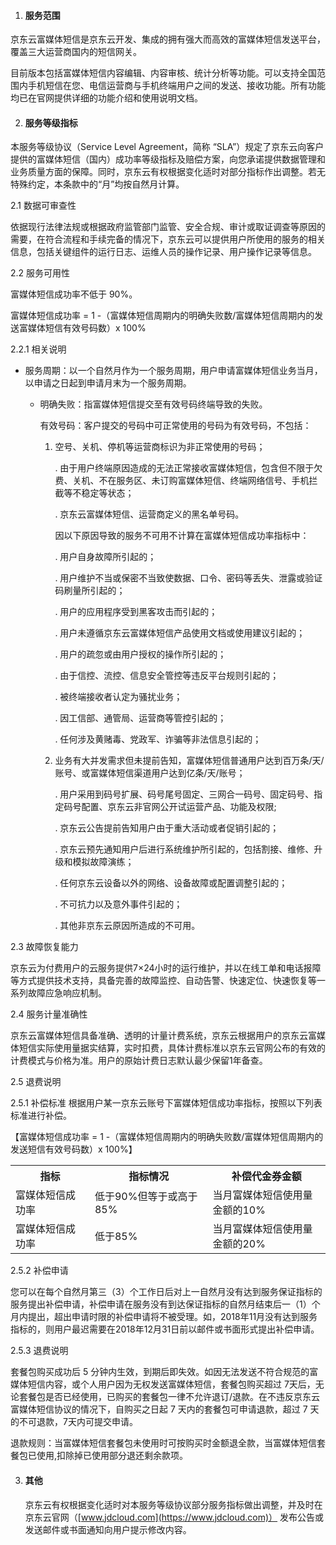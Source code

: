 1. #### 服务范围

  京东云富媒体短信是京东云开发、集成的拥有强大而高效的富媒体短信发送平台，覆盖三大运营商国内的短信网关。

  目前版本包括富媒体短信内容编辑、内容审核、统计分析等功能。可以支持全国范围内手机短信在您、电信运营商与手机终端用户之间的发送、接收功能。所有功能均已在官网提供详细的功能介绍和使用说明文档。

  

2. #### 服务等级指标

  本服务等级协议（Service Level Agreement，简称 “SLA”）规定了京东云向客户提供的富媒体短信（国内）成功率等级指标及赔偿方案，向您承诺提供数据管理和业务质量方面的保障。同时，京东云有权根据变化适时对部分指标作出调整。若无特殊约定，本条款中的“月”均按自然月计算。

  

   2.1 数据可审查性

   依据现行法律法规或根据政府监管部门监管、安全合规、审计或取证调查等原因的需要，在符合流程和手续完备的情况下，京东云可以提供用户所使用的服务的相关信息，包括关键组件的运行日志、运维人员的操作记录、用户操作记录等信息。

  

   2.2 服务可用性

   富媒体短信成功率不低于 90%。

   富媒体短信成功率 = 1 -（富媒体短信周期内的明确失败数/富媒体短信周期内的发送富媒体短信有效号码数）x 100%

  

 2.2.1 相关说明

- 服务周期：以一个自然月作为一个服务周期，用户申请富媒体短信业务当月，以申请之日起到申请月末为一个服务周期。

  - 明确失败：指富媒体短信提交至有效号码终端导致的失败。

    有效号码：客户提交的号码中可正常使用的号码为有效号码，不包括：

    1. 空号、关机、停机等运营商标识为非正常使用的号码；

       .	由于用户终端原因造成的无法正常接收富媒体短信，包含但不限于欠费、关机、不在服务区、未订购富媒体短信、终端网络信号、手机拦截等不稳定等状态；

       .	京东云富媒体短信、运营商定义的黑名单号码。

       因以下原因导致的服务不可用不计算在富媒体短信成功率指标中：

       .	用户自身故障所引起的；

       .	用户维护不当或保密不当致使数据、口令、密码等丢失、泄露或验证码刷量所引起的；

       .	用户的应用程序受到黑客攻击而引起的；

       .	用户未遵循京东云富媒体短信产品使用文档或使用建议引起的；

       .	用户的疏忽或由用户授权的操作所引起的；

       .	由于信控、流控、信息安全管控等违反平台规则引起的；

       .	被终端接收者认定为骚扰业务；

       .	因工信部、通管局、运营商等管控引起的；

       .	任何涉及黄赌毒、党政军、诈骗等非法信息引起的；

     0. 业务有大并发需求但未提前告知，富媒体短信普通用户达到百万条/天/账号、或富媒体短信渠道用户达到亿条/天/账号；

          .	用户采用到码号扩展、码号尾号固定、三网合一码号、固定码号、指定码号配置、京东云非官网公开试运营产品、功能及权限;

          .	京东云公告提前告知用户由于重大活动或者促销引起的；

          .	京东云预先通知用户后进行系统维护所引起的，包括割接、维修、升级和模拟故障演练；

          .	任何京东云设备以外的网络、设备故障或配置调整引起的；

          .	不可抗力以及意外事件引起的；

          .	其他非京东云原因所造成的不可用。

          

 2.3 故障恢复能力

 京东云为付费用户的云服务提供7×24小时的运行维护，并以在线工单和电话报障等方式提供技术支持，具备完善的故障监控、自动告警、快速定位、快速恢复等一系列故障应急响应机制。

>

   2.4 服务计量准确性

   京东云富媒体短信具备准确、透明的计量计费系统，京东云根据用户的京东云富媒体短信实际使用量据实结算，实时扣费，具体计费标准以京东云官网公布的有效的计费模式与价格为准。用户的原始计费日志默认最少保留1年备查。



   2.5 退费说明

   2.5.1 补偿标准
   根据用户某一京东云账号下富媒体短信成功率指标，按照以下列表标准进行补偿。

   【富媒体短信成功率 = 1 -（富媒体短信周期内的明确失败数/富媒体短信周期内的发送短信有效号码数）x 100%】

   <table>
           <tr align="center">
               <th width="200">指标</th>
               <th width="300">指标情况</th>
               <th width="300">补偿代金券金额</th>
           </tr>
           <tr>
               <td>富媒体短信成功率</td>
               <td>低于90%但等于或高于85%</td>
               <td>当月富媒体短信使用量金额的10%</td>
           </tr>
           <tr>
               <td>富媒体短信成功率</td>
               <td>低于85%</td>
               <td>当月富媒体短信使用量金额的20%</td>
           </tr>
   </table>

   2.5.2 补偿申请

   您可以在每个自然月第三（3）个工作日后对上一自然月没有达到服务保证指标的服务提出补偿申请，补偿申请在服务没有到达保证指标的自然月结束后一（1）个月内提出，超出申请时限的补偿申请将不被受理。如，2018年11月没有达到服务指标的，则用户最迟需要在2018年12月31日前以邮件或书面形式提出补偿申请。



   2.5.3 退费说明

   套餐包购买成功后 5 分钟内生效，到期后即失效。如因无法发送不符合规范的富媒体短信内容，或个人用户因为无权发送富媒体短信，套餐包购买超过 7天后，无论套餐包是否已经使用，已购买的套餐包一律不允许退订/退款。在不违反京东云富媒体短信协议的情况下，自购买之日起 7 天内的套餐包可申请退款，超过 7 天的不可退款，7天内可提交申请。

   退款规则：当富媒体短信套餐包未使用时可按购买时金额退全款，当富媒体短信套餐包已使用,扣除掉已使用部分退还剩余款项。



3. #### 其他

     京东云有权根据变化适时对本服务等级协议部分服务指标做出调整，并及时在京东云官网（[www.jdcloud.com](https://www.jdcloud.com)） 发布公告或发送邮件或书面通知向用户提示修改内容。

